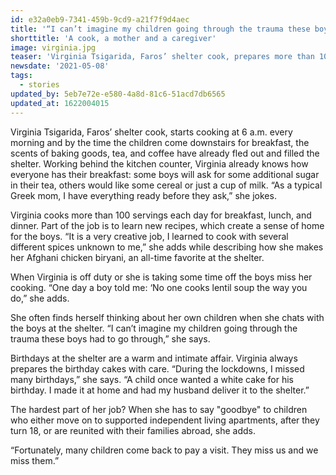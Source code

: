 ```yaml
---
id: e32a0eb9-7341-459b-9cd9-a21f7f9d4aec
title: '“I can’t imagine my children going through the trauma these boys had to go through”'
shorttitle: 'A cook, a mother and a caregiver'
image: virginia.jpg
teaser: 'Virginia Tsigarida, Faros’ shelter cook, prepares more than 100 servings each day for breakfast, lunch, and dinner.'
newsdate: '2021-05-08'
tags:
  - stories
updated_by: 5eb7e72e-e580-4a8d-81c6-51acd7db6565
updated_at: 1622004015
---
```

Virginia Tsigarida, Faros’ shelter cook, starts cooking at 6 a.m. every morning and by the time the children come downstairs for breakfast, the scents of baking goods, tea, and coffee have already fled out and filled the shelter. Working behind the kitchen counter, Virginia already knows how everyone has their breakfast: some boys will ask for some additional sugar in their tea, others would like some cereal or just a cup of milk. “As a typical Greek mom, I have everything ready before they ask,” she jokes. 

Virginia cooks more than 100 servings each day for breakfast, lunch, and dinner. Part of the job is to learn new recipes, which create a sense of home for the boys. “It is a very creative job, I learned to cook with several different spices unknown to me,” she adds while describing how she makes her Afghani chicken biryani, an all-time favorite at the shelter. 

When Virginia is off duty or she is taking some time off the boys miss her cooking. “One day a boy told me: ‘No one cooks lentil soup the way you do,” she adds. 

She often finds herself thinking about her own children when she chats with the boys at the shelter. “I can’t imagine my children going through the trauma these boys had to go through,” she says.

Birthdays at the shelter are a warm and intimate affair. Virginia always prepares the birthday cakes with care. “During the lockdowns, I missed many birthdays,” she says. “A child once wanted a white cake for his birthday. I made it at home and had my husband deliver it to the shelter.”  

The hardest part of her job? When she has to say "goodbye" to children who either move on to supported independent living apartments, after they turn 18, or are reunited with their families abroad, she adds. 

“Fortunately, many children come back to pay a visit. They miss us and we miss them.”